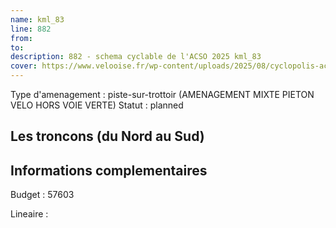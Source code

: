 ```yaml
---
name: kml_83 
line: 882
from: 
to:  
description: 882 - schema cyclable de l'ACSO 2025 kml_83 
cover: https://www.velooise.fr/wp-content/uploads/2025/08/cyclopolis-acso-882.jpg
---
```

Type d'amenagement : piste-sur-trottoir (AMENAGEMENT MIXTE PIETON VELO HORS VOIE VERTE)
Statut : planned
## Les troncons (du Nord au Sud)

## Informations complementaires

Budget  : 57603 

Lineaire :

